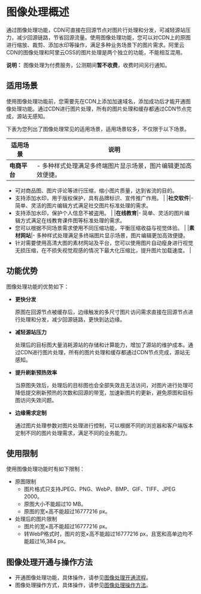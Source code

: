 # 图像处理概述

通过图像处理功能，CDN可直接在回源节点对图片行处理和分发，可减轻源站压力，减少回源链路，节省回源流量。使用图像处理功能，您可以对CDN上的原图进行缩放、裁剪、添加水印等操作，满足多种业务场景下的图片需求。阿里云CDN的图像处理和阿里云OSS的图片处理是两个独立的功能，不能相互混用。

**说明：** 图像处理为付费服务，公测期间**暂不收费**，收费时间另行通知。

## 适用场景

使用图像处理功能前，您需要先在CDN上添加加速域名，添加成功后才能开通图像处理功能。通过CDN进行图片处理，所有的图片处理和缓存都通过CDN节点完成，源站无感知。

下表为您列出了图像处理常见的适用场景，适用场景较多，不仅限于以下场景。

|适用场景|说明|
|----|--|
|**电商平台**|-   多种样式处理满足多终端图片显示场景，图片编辑更加高效便捷。
-   可对商品图、图片评论等进行压缩，缩小图片质量，达到省流的目的。
-   支持添加水印，用于版权保护，具有品牌标识、宣传推广作用。 |
|**社交软件**|-   简单、灵活的图片编辑方式满足社交图片标准处理的需求。
-   支持添加水印，保护个人信息不被盗用。 |
|**在线教育**|-   简单、灵活的图片编辑方式满足在线教育课件图等标准处理的需求。
-   您可以根据不同场景需求使用不同压缩功能，平衡压缩收益与视觉体验。 |
|**素材网站**|-   多种样式处理满足多终端图片显示场景，图片编辑更加高效便捷。
-   针对需要使用高清大图的素材网站及平台，您可以使用图片自动瘦身进行视觉无损压缩，在不损失视觉观感的情况下最大化压缩比，提升图片加载速度。 |

## 功能优势

图像处理功能的优势如下：

-   **更快分发**

    原图在回源节点被缓存后，边缘触发的多尺寸图片访问需求直接在回源节点进行处理和分发，减少回源链路，更快到达边缘。

-   **减轻源站压力**

    处理后的目标图大量消耗源站的存储和计算能力，增加了源站的维护成本。通过CDN进行图片处理，所有的图片处理和缓存都通过CDN节点完成，源站无感知。

-   **提升刷新预热效率**

    当原图失效后，处理后的目标图也会全部失效且无法访问，对图片进行处理可降低提交刷新预热的次数和回源的带宽，加速新图片的更新，避免原图和目标图访问失效问题。

-   **边缘需求定制**

    通过图片处理参数对图片处理进行控制，可以根据不同的浏览器和客户端版本定制不同的图片处理需求，满足不同的业务能力。


## 使用限制

使用图像处理功能时有如下限制：

-   原图限制
    -   图片格式只支持JPEG、PNG、WebP、BMP、GIF、TIFF、JPEG 2000。
    -   原图大小不能超过10 MB。
    -   原图的宽×高不能超过16777216 px。
-   处理后的图片限制
    -   图片的宽×高不能超过16777216 px。
    -   转WebP格式时，图片的宽×高不能超过16777216 px，且宽和高单边均不能超过16,384 px。

## 图像处理开通与操作方法

-   开通图像处理功能，具体操作，请参见[图像处理开通流程](/intl.zh-CN/域名管理/性能优化/图像处理/开通图像处理.md)。
-   图像处理操作方式，具体操作，请参见[图像处理操作方法](/intl.zh-CN/域名管理/性能优化/图像处理/开通图像处理.md)。

